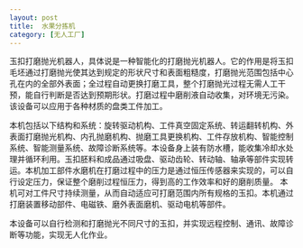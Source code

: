 ```yaml
---
layout: post
title:  水果分拣机
category: [无人工厂]
---
```

玉扣打磨抛光机器人，具体说是一种智能化的打磨抛光机器人。它的作用是将玉扣毛坯通过打磨抛光使其达到规定的形状尺寸和表面粗糙度，打磨抛光范围包括中心孔在内的全部外表面；全过程自动更换打磨工具，整个打磨抛光过程无需人工干预，能自行判断是否达到预期形状。打磨过程中磨削液自动收集，对环境无污染。该设备可以应用于各种材质的盘类工件加工。

本机包括以下结构和系统：旋转驱动机构、工件真空固定系统、转运翻转机构、外表面打磨抛光机构、内孔抛磨机构、抛磨工具更换机构、工件存放机构、智能控制系统、智能测量系统、故障诊断系统等。本设备身上装有防水槽，能收集冷却水处理并循环利用。玉扣胚料和成品通过吸盘、驱动齿轮、转动轴、轴承等部件实现转运。本机加工部件水磨机在打磨过程中的压力是通过恒压传感器来实现的，可以自行设定压力，保证整个磨削过程恒压力，得到高的工作效率和好的磨削质量。 本机可对工件尺寸持续测量，从而自动适应可打磨范围内所有规格的玉扣。本机通过打磨装置移动部件、电磁铁、磨外表面磨机、驱动电机等部件。

本设备可以自行检测和打磨抛光不同尺寸的玉扣，并实现远程控制、通讯、故障诊断等功能，实现无人化作业。
